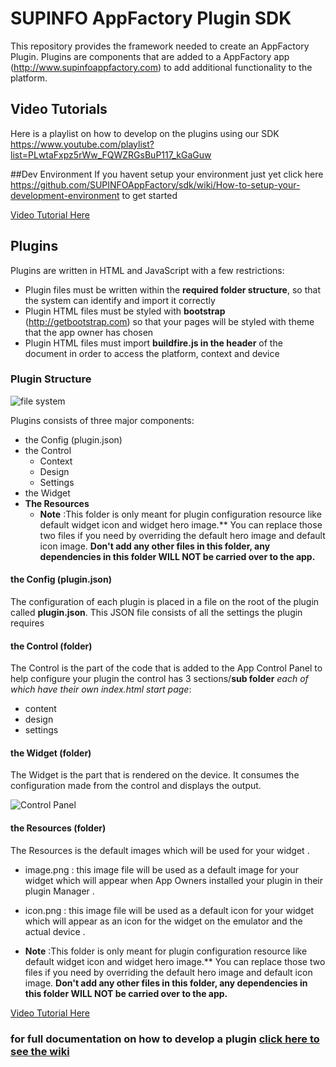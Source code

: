 # SUPINFO AppFactory Plugin SDK
This repository provides the framework needed to create an AppFactory Plugin.
Plugins are components that are added to a AppFactory app (http://www.supinfoappfactory.com) to add additional functionality to the platform.

## Video Tutorials
Here is a playlist on how to develop on the plugins using our SDK
https://www.youtube.com/playlist?list=PLwtaFxpz5rWw_FQWZRGsBuP117_kGaGuw

##Dev Environment
If you havent setup your environment just yet click here https://github.com/SUPINFOAppFactory/sdk/wiki/How-to-setup-your-development-environment to get started

[Video Tutorial Here]()


## Plugins
Plugins are written in HTML and JavaScript with a few restrictions:
* Plugin files must be written within the __required folder structure__, so that the system can identify and import it correctly
* Plugin HTML files must be styled with __bootstrap__ (http://getbootstrap.com) so that your pages will be styled with theme that the app owner has chosen
* Plugin HTML files must import __buildfire.js in the header__ of the document in order to access the platform, context and device

### Plugin Structure
![file system](https://dl.dropboxusercontent.com/s/b24vawzz1jrsz2o/plugin%20structure.png?dl=0)

Plugins consists of three major components:
* the Config (plugin.json)
* the Control
  * Context
  * Design
  * Settings
* the Widget
* **The Resources** 
  * **Note** :This folder is only meant for plugin configuration resource like default widget icon and widget hero image.** You can replace those two files if you need by overriding the default hero image and default icon image. **Don't add any other files in this folder, any dependencies in this folder WILL NOT be carried over to the app.**


#### the Config (plugin.json)
The configuration of each plugin is placed in a file on the root of the plugin called __plugin.json__. This JSON file consists of all the settings the plugin requires

#### the Control (folder)
The Control is the part of the code that is added to the App Control Panel to help configure your plugin
the control has 3 sections/__sub folder__ *each of which have their own index.html start page*:
* content
* design
* settings

#### the Widget (folder)
The Widget is the part that is rendered on the device. It consumes the configuration made from the control and displays the output.


![Control Panel](https://dl.dropboxusercontent.com/s/3x284a9g2aoetw0/ControlPanelAppFact.png?dl=0)


#### the Resources (folder)
The Resources is the default images which will be used for your widget .
* image.png : this image file will be used as a default image for your widget which will appear when App Owners installed your plugin in their plugin Manager .

* icon.png : this image file will be used as a default icon for your widget which will appear as an icon for the widget on the emulator and the actual device .

* **Note** :This folder is only meant for plugin configuration resource like default widget icon and widget hero image.** You can replace those two files if you need by overriding the default hero image and default icon image. **Don't add any other files in this folder, any dependencies in this folder WILL NOT be carried over to the app.**

[Video Tutorial Here](https://www.youtube.com/watch?v=lrMGlEA9ynM&list=PLwtaFxpz5rWw_FQWZRGsBuP117_kGaGuw&index=1)

### for full documentation on how to develop a plugin [click here to see the wiki](https://github.com/SUPINFOAppFactory/sdk/wiki)
